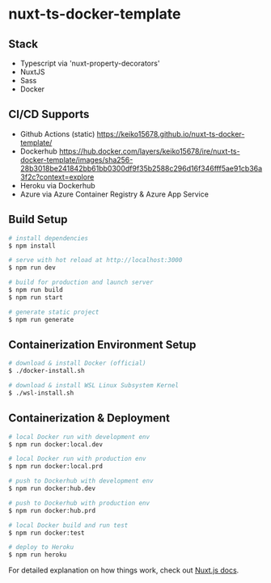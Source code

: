 # nuxt-ts-docker-template

## Stack

- Typescript via 'nuxt-property-decorators'
- NuxtJS
- Sass
- Docker

## CI/CD Supports

- Github Actions (static) https://keiko15678.github.io/nuxt-ts-docker-template/
- Dockerhub https://hub.docker.com/layers/keiko15678/ire/nuxt-ts-docker-template/images/sha256-28b3018be241842bb61bb0300df9f35b2588c296d16f346fff5ae91cb36a3f2c?context=explore
- Heroku via Dockerhub
- Azure via Azure Container Registry & Azure App Service

## Build Setup

```bash
# install dependencies
$ npm install

# serve with hot reload at http://localhost:3000
$ npm run dev

# build for production and launch server
$ npm run build
$ npm run start

# generate static project
$ npm run generate
```

## Containerization Environment Setup

```bash
# download & install Docker (official)
$ ./docker-install.sh

# download & install WSL Linux Subsystem Kernel
$ ./wsl-install.sh
```

## Containerization & Deployment

```bash
# local Docker run with development env
$ npm run docker:local.dev

# local Docker run with production env
$ npm run docker:local.prd

# push to Dockerhub with development env
$ npm run docker:hub.dev

# push to Dockerhub with production env
$ npm run docker:hub.prd

# local Docker build and run test
$ npm run docker:test

# deploy to Heroku
$ npm run heroku
```

For detailed explanation on how things work, check out [Nuxt.js docs](https://nuxtjs.org).
